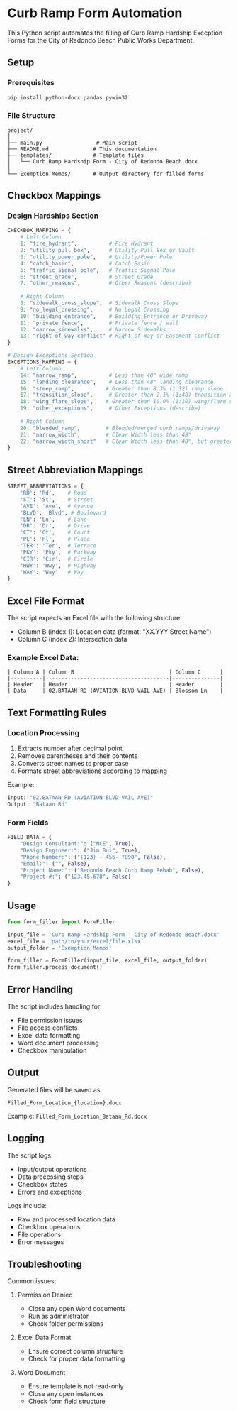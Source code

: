 # Curb Ramp Form Automation

This Python script automates the filling of Curb Ramp Hardship Exception Forms for the City of Redondo Beach Public Works Department.

## Setup

### Prerequisites
```bash
pip install python-docx pandas pywin32
```

### File Structure
```
project/
│
├── main.py                 # Main script
├── README.md              # This documentation
├── templates/             # Template files
│   └── Curb Ramp Hardship Form - City of Redondo Beach.docx
│
└── Exemption Memos/       # Output directory for filled forms
```

## Checkbox Mappings

### Design Hardships Section
```python
CHECKBOX_MAPPING = {
    # Left Column
    1: "fire_hydrant",          # Fire Hydrant
    2: "utility_pull_box",      # Utility Pull Box or Vault
    3: "utility_power_pole",    # Utility/Power Pole
    4: "catch_basin",           # Catch Basin
    5: "traffic_signal_pole",   # Traffic Signal Pole
    6: "street_grade",          # Street Grade
    7: "other_reasons",         # Other Reasons (describe)
    
    # Right Column
    8: "sidewalk_cross_slope",  # Sidewalk Cross Slope
    9: "no_legal_crossing",     # No Legal Crossing
    10: "building_entrance",    # Building Entrance or Driveway
    11: "private_fence",        # Private fence / wall
    12: "narrow_sidewalks",     # Narrow Sidewalks
    13: "right_of_way_conflict" # Right-of-Way or Easement Conflict
}

# Design Exceptions Section
EXCEPTIONS_MAPPING = {
    # Left Column
    14: "narrow_ramp",          # Less than 48" wide ramp
    15: "landing_clearance",    # Less than 48" landing clearance
    16: "steep_ramp",          # Greater than 8.3% (1:12) ramp slope
    17: "transition_slope",     # Greater than 2.1% (1:48) transition area slope
    18: "wing_flare_slope",    # Greater than 10.0% (1:10) wing/flare slope
    19: "other_exceptions",     # Other Exceptions (describe)
    
    # Right Column
    20: "blended_ramp",        # Blended/merged curb ramps/driveway
    21: "narrow_width",        # Clear Width less than 48"
    22: "narrow_width_short"   # Clear Width less than 48", but greater than 32" for a length of less than 24"
}
```

## Street Abbreviation Mappings
```python
STREET_ABBREVIATIONS = {
    'RD': 'Rd',    # Road
    'ST': 'St',    # Street
    'AVE': 'Ave',  # Avenue
    'BLVD': 'Blvd', # Boulevard
    'LN': 'Ln',    # Lane
    'DR': 'Dr',    # Drive
    'CT': 'Ct',    # Court
    'PL': 'Pl',    # Place
    'TER': 'Ter',  # Terrace
    'PKY': 'Pky',  # Parkway
    'CIR': 'Cir',  # Circle
    'HWY': 'Hwy',  # Highway
    'WAY': 'Way'   # Way
}
```

## Excel File Format

The script expects an Excel file with the following structure:
- Column B (index 1): Location data (format: "XX.YYY Street Name")
- Column C (index 2): Intersection data

### Example Excel Data:
```
| Column A | Column B                              | Column C      |
|----------|---------------------------------------|---------------|
| Header   | Header                                | Header        |
| Data     | 02.BATAAN RD (AVIATION BLVD-VAIL AVE) | Blossom Ln    |
```

## Text Formatting Rules

### Location Processing
1. Extracts number after decimal point
2. Removes parentheses and their contents
3. Converts street names to proper case
4. Formats street abbreviations according to mapping

Example:
```python
Input: "02.BATAAN RD (AVIATION BLVD-VAIL AVE)"
Output: "Bataan Rd"
```

### Form Fields
```python
FIELD_DATA = {
    "Design Consultant:": ("NCE", True),
    "Design Engineer:": ("Jim Bui", True),
    "Phone Number:": ("(123) - 456- 7890", False),
    "Email:": ("", False),
    "Project Name:": ("Redondo Beach Curb Ramp Rehab", False),
    "Project #:": ("123.45.678", False)
}
```

## Usage

```python
from form_filler import FormFiller

input_file = 'Curb Ramp Hardship Form - City of Redondo Beach.docx'
excel_file = 'path/to/your/excel/file.xlsx'
output_folder = 'Exemption Memos'

form_filler = FormFiller(input_file, excel_file, output_folder)
form_filler.process_document()
```

## Error Handling

The script includes handling for:
- File permission issues
- File access conflicts
- Excel data formatting
- Word document processing
- Checkbox manipulation

## Output

Generated files will be saved as:
```
Filled_Form_Location_{location}.docx
```
Example: `Filled_Form_Location_Bataan_Rd.docx`

## Logging

The script logs:
- Input/output operations
- Data processing steps
- Checkbox states
- Errors and exceptions

Logs include:
- Raw and processed location data
- Checkbox operations
- File operations
- Error messages

## Troubleshooting

Common issues:
1. Permission Denied
   - Close any open Word documents
   - Run as administrator
   - Check folder permissions

2. Excel Data Format
   - Ensure correct column structure
   - Check for proper data formatting

3. Word Document
   - Ensure template is not read-only
   - Close any open instances
   - Check form field structure
